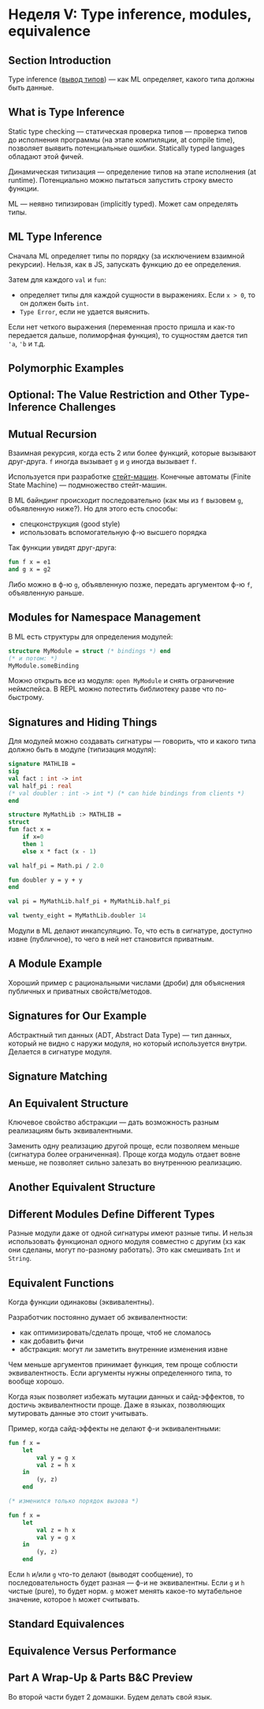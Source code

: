 # Неделя V: Type inference, modules, equivalence
## Section Introduction
Type inference ([вывод типов](https://ru.wikipedia.org/wiki/Вывод_типов)) — как ML определяет, какого типа должны быть данные.

## What is Type Inference
Static type checking — статическая проверка типов — проверка типов до исполнения программы (на этапе компиляции, at compile time), позволяет выявить потенциальные ошибки. Statically typed languages обладают этой фичей.

Динамическая типизация — определение типов на этапе исполнения (at runtime). Потенциально можно пытаться запустить строку вместо функции.

ML — неявно типизирован (implicitly typed). Может сам определять типы.

## ML Type Inference
Сначала ML определяет типы по порядку (за исключением взаимной рекурсии). Нельзя, как в JS, запускать функцию до ее определения.

Затем для каждого `val` и `fun`:
* определяет типы для каждой сущности в выражениях. Если `x > 0`, то он должен быть `int`.
* `Type Error`, если не удается выяснить.

Если нет четкого выражения (переменная просто пришла и как-то передается дальше, полиморфная функция), то сущностям дается тип `'a`, `'b` и т.д.

## Polymorphic Examples

## Optional: The Value Restriction and Other Type-Inference Challenges

## Mutual Recursion
Взаимная рекурсия, когда есть 2 или более функций, которые вызывают друг-друга. `f` иногда вызывает `g` и `g` иногда вызывает `f`.

Используется при разработке [стейт-машин](https://habrahabr.ru/post/160105/). Конечные автоматы (Finite State Machine) — подмножество стейт-машин.

В ML байндинг происходит последовательно (как мы из `f` вызовем `g`, объявленную ниже?). Но для этого есть способы:
* спецконструкция (good style)
* использовать вспомогательную ф-ю высшего порядка

Так функции увидят друг-друга:

```sml
fun f x = e1
and g x = g2
```

Либо можно в ф-ю `g`, объявленную позже, передать аргументом ф-ю `f`, объявленную раньше.

## Modules for Namespace Management
В ML есть структуры для определения модулей:

```sml
structure MyModule = struct (* bindings *) end
(* и потом: *)
MyModule.someBinding
```

Можно открыть все из модуля: `open MyModule` и снять ограничение неймспейса. В REPL можно потестить библиотеку разве что по-быстрому.

## Signatures and Hiding Things
Для модулей можно создавать сигнатуры — говорить, что и какого типа должно быть в модуле (типизация модуля):

```sml
signature MATHLIB =
sig
val fact : int -> int
val half_pi : real
(* val doubler : int -> int *) (* can hide bindings from clients *)
end

structure MyMathLib :> MATHLIB =
struct
fun fact x =
    if x=0
    then 1
    else x * fact (x - 1)

val half_pi = Math.pi / 2.0

fun doubler y = y + y
end

val pi = MyMathLib.half_pi + MyMathLib.half_pi

val twenty_eight = MyMathLib.doubler 14
```

Модули в ML делают инкапсуляцию. То, что есть в сигнатуре, доступно извне (публичное), то чего в ней нет становится приватным.

## A Module Example
Хороший пример с рациональными числами (дроби) для объяснения публичных и приватных свойств/методов.

## Signatures for Our Example
Абстрактный тип данных (ADT, Abstract Data Type) — тип данных, который не видно с наружи модуля, но который используется внутри. Делается в сигнатуре модуля.

## Signature Matching

## An Equivalent Structure
Ключевое свойство абстракции — дать возможность разным реализациям быть эквивалентными.

Заменить одну реализацию другой проще, если позволяем меньше (сигнатура более ограниченная). Проще когда модуль отдает вовне меньше, не позволяет сильно залезать во внутреннюю реализацию.

## Another Equivalent Structure

## Different Modules Define Different Types
Разные модули даже от одной сигнатуры имеют разные типы. И нельзя использовать функционал одного модуля совместно с другим (хз как они сделаны, могут по-разному работать). Это как смешивать `Int` и `String`.

## Equivalent Functions
Когда функции одинаковы (эквивалентны).

Разработчик постоянно думает об эквивалентности:
* как оптимизировать/сделать проще, чтоб не сломалось
* как добавить фичи
* абстракция: могут ли заметить внутренние изменения извне

Чем меньше аргументов принимает функция, тем проще соблюсти эквивалентность. Если аргументы нужны определенного типа, то вообще хорошо.

Когда язык позволяет избежать мутации данных и сайд-эффектов, то достичь эквивалентности проще. Даже в языках, позволяющих мутировать данные это стоит учитывать.

Пример, когда сайд-эффекты не делают ф-и эквивалентными:

```sml
fun f x =
    let
        val y = g x
        val z = h x
    in
        (y, z)
    end

(* изменился только порядок вызова *)

fun f x =
    let
        val z = h x
        val y = g x
    in
        (y, z)
    end
```

Если `h` и/или `g` что-то делают (выводят сообщение), то последовательность будет разная — ф-и не эквивалентны. Если `g` и `h` чистые (pure), то будет норм. `g` может менять какое-то мутабельное значение, которое `h` может считывать.

## Standard Equivalences

## Equivalence Versus Performance

## Part A Wrap-Up & Parts B&C Preview
Во второй части будет 2 домашки. Будем делать свой язык.













